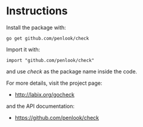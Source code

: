 Instructions
============

Install the package with:

    go get github.com/penlook/check
    
Import it with:

    import "github.com/penlook/check"

and use _check_ as the package name inside the code.

For more details, visit the project page:

* http://labix.org/gocheck

and the API documentation:

* https://github.com/penlook/check
